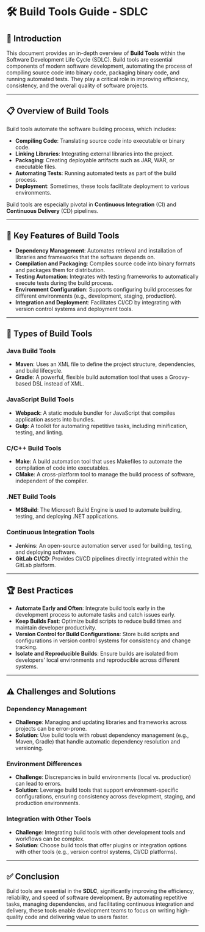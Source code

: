 # 🛠️ Build Tools Guide - SDLC

## 📝 Introduction

This document provides an in-depth overview of **Build Tools** within the Software Development Life Cycle (SDLC). Build tools are essential components of modern software development, automating the process of compiling source code into binary code, packaging binary code, and running automated tests. They play a critical role in improving efficiency, consistency, and the overall quality of software projects.

---

## 📋 Overview of Build Tools

Build tools automate the software building process, which includes:
- **Compiling Code**: Translating source code into executable or binary code.
- **Linking Libraries**: Integrating external libraries into the project.
- **Packaging**: Creating deployable artifacts such as JAR, WAR, or executable files.
- **Automating Tests**: Running automated tests as part of the build process.
- **Deployment**: Sometimes, these tools facilitate deployment to various environments.

Build tools are especially pivotal in **Continuous Integration** (CI) and **Continuous Delivery** (CD) pipelines.

---

## 🔑 Key Features of Build Tools

- **Dependency Management**: Automates retrieval and installation of libraries and frameworks that the software depends on.
- **Compilation and Packaging**: Compiles source code into binary formats and packages them for distribution.
- **Testing Automation**: Integrates with testing frameworks to automatically execute tests during the build process.
- **Environment Configuration**: Supports configuring build processes for different environments (e.g., development, staging, production).
- **Integration and Deployment**: Facilitates CI/CD by integrating with version control systems and deployment tools.

---

## 🧰 Types of Build Tools

### **Java Build Tools**

- **Maven**: Uses an XML file to define the project structure, dependencies, and build lifecycle.
- **Gradle**: A powerful, flexible build automation tool that uses a Groovy-based DSL instead of XML.

### **JavaScript Build Tools**

- **Webpack**: A static module bundler for JavaScript that compiles application assets into bundles.
- **Gulp**: A toolkit for automating repetitive tasks, including minification, testing, and linting.

### **C/C++ Build Tools**

- **Make**: A build automation tool that uses Makefiles to automate the compilation of code into executables.
- **CMake**: A cross-platform tool to manage the build process of software, independent of the compiler.

### **.NET Build Tools**

- **MSBuild**: The Microsoft Build Engine is used to automate building, testing, and deploying .NET applications.

### **Continuous Integration Tools**

- **Jenkins**: An open-source automation server used for building, testing, and deploying software.
- **GitLab CI/CD**: Provides CI/CD pipelines directly integrated within the GitLab platform.

---

## 🏆 Best Practices

- **Automate Early and Often**: Integrate build tools early in the development process to automate tasks and catch issues early.
- **Keep Builds Fast**: Optimize build scripts to reduce build times and maintain developer productivity.
- **Version Control for Build Configurations**: Store build scripts and configurations in version control systems for consistency and change tracking.
- **Isolate and Reproducible Builds**: Ensure builds are isolated from developers' local environments and reproducible across different systems.

---

## ⚠️ Challenges and Solutions

### **Dependency Management**

- **Challenge**: Managing and updating libraries and frameworks across projects can be error-prone.
- **Solution**: Use build tools with robust dependency management (e.g., Maven, Gradle) that handle automatic dependency resolution and versioning.

### **Environment Differences**

- **Challenge**: Discrepancies in build environments (local vs. production) can lead to errors.
- **Solution**: Leverage build tools that support environment-specific configurations, ensuring consistency across development, staging, and production environments.

### **Integration with Other Tools**

- **Challenge**: Integrating build tools with other development tools and workflows can be complex.
- **Solution**: Choose build tools that offer plugins or integration options with other tools (e.g., version control systems, CI/CD platforms).

---

## ✅ Conclusion

Build tools are essential in the **SDLC**, significantly improving the efficiency, reliability, and speed of software development. By automating repetitive tasks, managing dependencies, and facilitating continuous integration and delivery, these tools enable development teams to focus on writing high-quality code and delivering value to users faster.

---